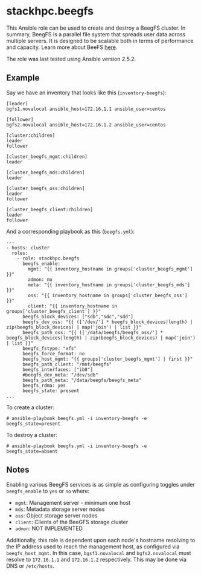 # stackhpc.beegfs

This Ansible role can be used to create and destroy a BeegFS cluster. In
summary, BeegFS is a parallel file system that spreads user data across
multiple servers. It is designed to be scalable both in terms of
performance and capacity. Learn more about BeeFS [here](www.beegfs.io).

The role was last tested using Ansible version 2.5.2.

## Example

Say we have an inventory that looks like this (`inventory-beegfs`):

    [leader]
    bgfs1.novalocal ansible_host=172.16.1.1 ansible_user=centos

    [follower]
    bgfs2.novalocal ansible_host=172.16.1.2 ansible_user=centos

    [cluster:children]
    leader
    follower

    [cluster_beegfs_mgmt:children]
    leader

    [cluster_beegfs_mds:children]
    leader

    [cluster_beegfs_oss:children]
    leader
    follower

    [cluster_beegfs_client:children]
    leader
    follower

And a corresponding playbook as this (`beegfs.yml`):

    ---
    - hosts: cluster
      roles:
        - role: stackhpc.beegfs
          beegfs_enable:
            mgmt: "{{ inventory_hostname in groups['cluster_beegfs_mgmt'] }}"
            admon: no
            meta: "{{ inventory_hostname in groups['cluster_beegfs_mds'] }}"
            oss: "{{ inventory_hostname in groups['cluster_beegfs_oss'] }}"
            client: "{{ inventory_hostname in groups['cluster_beegfs_client'] }}"
          beegfs_block_devices: ["sdb","sdc","sdd"]
          beegfs_dev_oss: "{{ (['/dev/'] * beegfs_block_devices|length) | zip(beegfs_block_devices) | map('join') | list }}"
          beegfs_path_oss: "{{ (['/data/beegfs/beegfs_oss/'] * beegfs_block_devices|length) | zip(beegfs_block_devices) | map('join') | list }}"
          beegfs_fstype: "xfs"
          beegfs_force_format: no
          beegfs_host_mgmt: "{{ groups['cluster_beegfs_mgmt'] | first }}"
          beegfs_path_client: "/mnt/beegfs"
          beegfs_interfaces: ["ib0"]
          #beegfs_dev_meta: "/dev/sdb"
          beegfs_path_meta: "/data/beegfs/beegfs_meta"
          beegfs_rdma: yes
          beegfs_state: present
    ...

To create a cluster:

    # ansible-playbook beegfs.yml -i inventory-beegfs -e beegfs_state=present

To destroy a cluster:

    # ansible-playbook beegfs.yml -i inventory-beegfs -e beegfs_state=absent

## Notes

Enabling various BeegFS services is as simple as configuring toggles
under `beegfs_enable` to `yes` or `no` where:

- `mgmt`: Management server - minimum one host
- `mds`: Metadata storage server nodes
- `oss`: Object storage server nodes
- `client`: Clients of the BeeGFS storage cluster
- `admon`: NOT IMPLEMENTED

Additionally, this role is dependent upon each node's hostname
resolving to the IP address used to reach the management host, as
configured via `beegfs_host_mgmt`. In this case, `bgsf1.novalocal` and
`bgfs2.novalocal` must resolve to `172.16.1.1` and `172.16.1.2`
respectively. This may be done via DNS or `/etc/hosts`.

